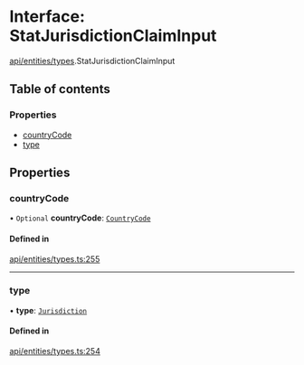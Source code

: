 # Interface: StatJurisdictionClaimInput

[api/entities/types](../wiki/api.entities.types).StatJurisdictionClaimInput

## Table of contents

### Properties

- [countryCode](../wiki/api.entities.types.StatJurisdictionClaimInput#countrycode)
- [type](../wiki/api.entities.types.StatJurisdictionClaimInput#type)

## Properties

### countryCode

• `Optional` **countryCode**: [`CountryCode`](../wiki/generated.types.CountryCode)

#### Defined in

[api/entities/types.ts:255](https://github.com/PolymeshAssociation/polymesh-sdk/blob/f8a937f04/src/api/entities/types.ts#L255)

___

### type

• **type**: [`Jurisdiction`](../wiki/api.entities.types.ClaimType#jurisdiction)

#### Defined in

[api/entities/types.ts:254](https://github.com/PolymeshAssociation/polymesh-sdk/blob/f8a937f04/src/api/entities/types.ts#L254)
